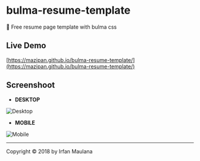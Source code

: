 # bulma-resume-template

💼 Free resume page template with bulma css

## Live Demo

[https://mazipan.github.io/bulma-resume-template/](https://mazipan.github.io/bulma-resume-template/)

## Screenshoot

+ **DESKTOP**

![Desktop](https://raw.githubusercontent.com/mazipan/bulma-resume-template/master/screenshoot-desktop.png)

+ **MOBILE**

![Mobile](https://raw.githubusercontent.com/mazipan/bulma-resume-template/master/screenshoot-mobile.png)


-----

Copyright © 2018 by Irfan Maulana
